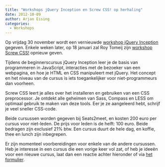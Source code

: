 ```yaml
---
title: "Workshops jQuery Inception en Screw CSS! op herhaling"
date: 2012-10-09
author: Arjan Eising
categories: 
  - Workshops
---
```

Op vrijdag 30 november wordt een vernieuwde [workshop jQuery Inception](/workshops/jquery-inception-arjan-eising) gegeven. Enkele weken later, op 18 januari zal Roy Tomeij zijn [workshop Screw CSS!](/workshops/screw-css-roy-tomeij) opnieuw geven.

Tijdens de beginnerscursus jQuery Inception leer je de basis van programmeren in JavaScript, interacties met de bezoeker van een webpagina, en hoe je HTML en CSS manipuleert met jQuery. Het concept en het niveau van de cursus is iets toegankelijker voor niet-programmeurs dan voorheen.

Screw CSS leert je alles over het installeren en gebruiken van een CSS preprocessor. Je ontdekt alle geheimen van Sass, Compass en LESS om optimaal gebruik te maken van deze tools. Eer je ze aangeleerd hebt, schrijf je veel sneller CSS-code.

Beide cursussen worden gegeven bij Seats2meet, en kosten 200 euro per cursus voor niet-leden. De prijs voor leden is de helft: 100 euro. Beide bedragen zijn exclusief 21% btw. Een cursus duurt de hele dag, en koffie, thee en lunch zijn inbegrepen.

Er zijn momenteel voorbereidingen voor enkele van de andere cursussen. Heb je interesse in een cursus die een vorige keer vol zat, of heb je ideeën voor een nieuwe cursus, laat dan een reactie achter hieronder of via [het formulier](/contact).
